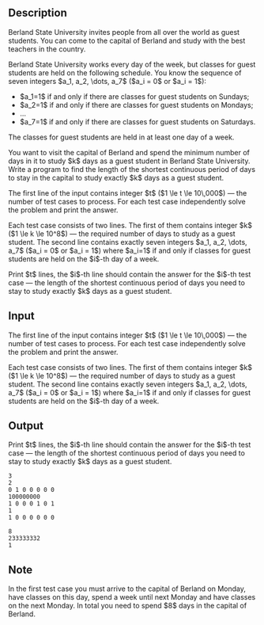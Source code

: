 ## Description

<div><p>Berland State University invites people from all over the world as guest students. You can come to the capital of Berland and study with the best teachers in the country.</p><p>Berland State University works every day of the week, but classes for guest students are held on the following schedule. You know the sequence of seven integers $a_1, a_2, \dots, a_7$ ($a_i = 0$ or $a_i = 1$):</p><ul> <li> $a_1=1$ if and only if there are classes for guest students on Sundays; </li><li> $a_2=1$ if and only if there are classes for guest students on Mondays; </li><li> ...  </li><li> $a_7=1$ if and only if there are classes for guest students on Saturdays. </li></ul><p>The classes for guest students are held in at least one day of a week.</p><p>You want to visit the capital of Berland and spend the minimum number of days in it to study $k$ days as a guest student in Berland State University. Write a program to find the length of the shortest continuous period of days to stay in the capital to study exactly $k$ days as a guest student.</p></div><div class="input-specification"><p>The first line of the input contains integer $t$ ($1 \le t \le 10\,000$) — the number of test cases to process. For each test case independently solve the problem and print the answer. </p><p>Each test case consists of two lines. The first of them contains integer $k$ ($1 \le k \le 10^8$) — the required number of days to study as a guest student. The second line contains exactly seven integers $a_1, a_2, \dots, a_7$ ($a_i = 0$ or $a_i = 1$) where $a_i=1$ if and only if classes for guest students are held on the $i$-th day of a week.</p></div><div class="output-specification"><p>Print $t$ lines, the $i$-th line should contain the answer for the $i$-th test case — the length of the shortest continuous period of days you need to stay to study exactly $k$ days as a guest student.</p></div>

## Input

<p>The first line of the input contains integer $t$ ($1 \le t \le 10\,000$) — the number of test cases to process. For each test case independently solve the problem and print the answer. </p><p>Each test case consists of two lines. The first of them contains integer $k$ ($1 \le k \le 10^8$) — the required number of days to study as a guest student. The second line contains exactly seven integers $a_1, a_2, \dots, a_7$ ($a_i = 0$ or $a_i = 1$) where $a_i=1$ if and only if classes for guest students are held on the $i$-th day of a week.</p>

## Output

<p>Print $t$ lines, the $i$-th line should contain the answer for the $i$-th test case — the length of the shortest continuous period of days you need to stay to study exactly $k$ days as a guest student.</p>





```input1
3
2
0 1 0 0 0 0 0
100000000
1 0 0 0 1 0 1
1
1 0 0 0 0 0 0
```




```output1
8
233333332
1
```



## Note

<p>In the first test case you must arrive to the capital of Berland on Monday, have classes on this day, spend a week until next Monday and have classes on the next Monday. In total you need to spend $8$ days in the capital of Berland.</p>
